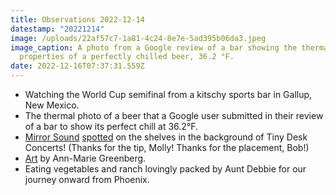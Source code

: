 ```yaml
---
title: Observations 2022-12-14
datestamp: "20221214"
image: /uploads/22af57c7-1a81-4c24-8e7e-5ad395b06da3.jpeg
image_caption: A photo from a Google review of a bar showing the thermal
  properties of a perfectly chilled beer, 36.2 °F.
date: 2022-12-16T07:37:31.559Z
---
```

- Watching the World Cup semifinal from a kitschy sports bar in Gallup, New Mexico.
- The thermal photo of a beer that a Google user submitted in their review of a bar to show its perfect chill at 36.2°F.
- [Mirror Sound](https://mirrorsoundbook.com/) [spotted](https://www.instagram.com/p/CmJ5tvRJJla/?igshid=Nzg3NjI1NGI=) on the shelves in the background of Tiny Desk Concerts! (Thanks for the tip, Molly! Thanks for the placement, Bob!)
- [Art](https://www.instagram.com/p/CmFpezyLKyj/?igshid=Nzg3NjI1NGI=) by Ann-Marie Greenberg.
- Eating vegetables and ranch lovingly packed by Aunt Debbie for our journey onward from Phoenix.